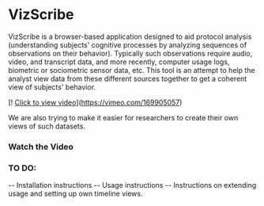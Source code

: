 # VizScribe
VizScribe is a browser-based application designed to aid protocol analysis (understanding subjects' cognitive processes by analyzing sequences of observations on their behavior).
Typically such observations require audio, video, and transcript data, and more recently, computer usage logs, biometric or sociometric sensor data, etc.
This tool is an attempt to help the analyst view data from these different sources together to get a coherent view of subjects' behavior.

[! [Click to view video](./docs/images/interface.png)](https://vimeo.com/169905057)


We are also trying to make it easier for researchers to create their own views of such datasets.

### Watch the Video


### TO DO:
  -- Installation instructions
  -- Usage instructions
  -- Instructions on extending usage and setting up own timeline views.
